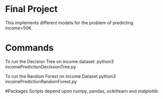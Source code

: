 # Final Project
This implements different models for the problem of predicting income>50K.
# Commands
To run the Decision Tree on income dataset:
python3 incomePredictionDecissionTree.py

To run the Random Forest on Income Dataset
python3 incomePredictionRandomForest.py

#Packages
Scripts depend upon numpy, pandas, scikitlearn and matplotlib


